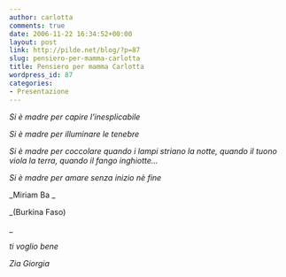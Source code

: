 ```yaml
---
author: carlotta
comments: true
date: 2006-11-22 16:34:52+00:00
layout: post
link: http://pilde.net/blog/?p=87
slug: pensiero-per-mamma-carlotta
title: Pensiero per mamma Carlotta
wordpress_id: 87
categories:
- Presentazione
---
```


_Si è madre per capire l'inesplicabile_

_Si è madre per illuminare le tenebre_

_Si è madre per coccolare quando i lampi striano la notte, quando il tuono viola la terra, quando il fango inghiotte..._

_Si è madre per amare senza inizio nè fine_

_Miriam Ba _

_(Burkina Faso)


_

_ti voglio bene_

_Zia Giorgia_
